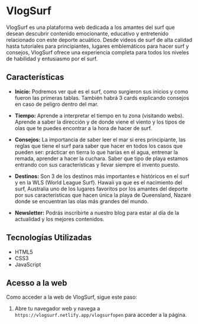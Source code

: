 # VlogSurf

VlogSurf es una plataforma web dedicada a los amantes del surf que desean descubrir contenido emocionante, educativo y entretenido relacionado con este deporte acuático. Desde videos de surf de alta calidad hasta tutoriales para principiantes, lugares emblemáticos para hacer surf y consejos, VlogSurf ofrece una experiencia completa para todos los niveles de habilidad y entusiasmo por el surf.

## Características

- **Inicio:** Podremos ver qué es el surf, como surgieron sus inicios y como fueron las primeras tablas. También habrá 3 cards explicando consejos en caso de peligro dentro del mar.

- **Tiempo:** Aprende a interpretar el tiempo en tu zona (visitando webs). Aprende a saber la dirección y de donde viene el viento y los tipos de olas que te puedes encontrar a la hora de hacer de surf.

- **Consejos:** La importancia de saber leer el mar si eres principiante, las reglas que tiene el surf para saber que hacer en todos los casos que pueden ser: prácticar en tierra lo que harías en el agua, entrenar la remada, aprender a hacer la cuchara. Saber que tipo de playa estamos entrando con sus características y llevar siempre el invento puesto.

- **Destinos:** Son 3 de los destinos más importantes e históricos en el surf y en la WLS (World League Surf). Hawaii ya que es el nacimiento del surf, Australia uno de los lugares favoritos por los amantes del deporte por sus características que hacen única la playa de Queensland, Nazaré donde se encuentran las olas más grandes del mundo.

- **Newsletter:** Podrás inscribirte a nuestro blog para estar al día de la actualidad y los mejores contenidos.

## Tecnologías Utilizadas

- HTML5
- CSS3
- JavaScript


## Acesso a la web

Como acceder a la web de VlogSurf, sigue este paso:

1. Abre tu navegador web y navega a `https://vlogsurf.netlify.app/vlogsurfopen` para acceder a la página.


